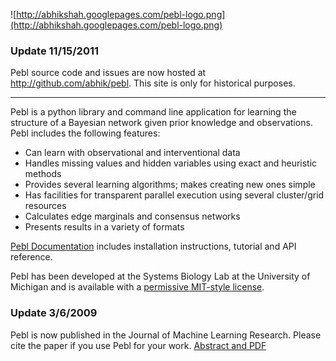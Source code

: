 ![http://abhikshah.googlepages.com/pebl-logo.png](http://abhikshah.googlepages.com/pebl-logo.png)

### Update 11/15/2011 ###
Pebl source code and issues are now hosted at http://github.com/abhik/pebl. This site is only for historical purposes.


---


Pebl is a python library and command line application for learning the structure of a Bayesian network given prior knowledge and observations.  Pebl includes the following features:

  * Can learn with observational and interventional data
  * Handles missing values and hidden variables using exact and heuristic methods
  * Provides several learning algorithms; makes creating new ones simple
  * Has facilities for transparent parallel execution using several cluster/grid resources
  * Calculates edge marginals and consensus networks
  * Presents results in a variety of formats

[Pebl Documentation](http://packages.python.org/pebl/) includes installation instructions, tutorial and API reference.

Pebl has been developed at the Systems Biology Lab at the University of Michigan and is available with a [permissive MIT-style license](http://pebl-project.googlecode.com/svn/trunk/LICENSE.txt).

### Update 3/6/2009 ###
Pebl is now published in the Journal of Machine Learning Research. Please cite the paper if you use Pebl for your work.  [Abstract and PDF](http://jmlr.csail.mit.edu/papers/v10/shah09a.html)
